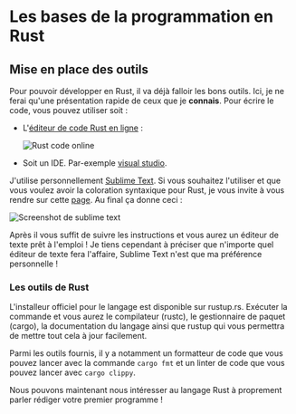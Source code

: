 # Les bases de la programmation en Rust

## Mise en place des outils

Pour pouvoir développer en Rust, il va déjà falloir les bons outils. Ici, je ne ferai qu'une présentation rapide de ceux que je __connais__. Pour écrire le code, vous pouvez utiliser soit :

- L'[éditeur de code Rust en ligne](https://play.rust-lang.org/) :

  ![Rust code online](https://blog.guillaume-gomez.fr/blog/play-rust.png)

- Soit un IDE. Par-exemple [visual studio](https://marketplace.visualstudio.com/items?itemName=dos-cafe.Rust).

J'utilise personnellement [Sublime Text](http://www.sublimetext.com/). Si vous souhaitez l'utiliser et que vous voulez avoir la coloration syntaxique pour Rust, je vous invite à vous rendre sur cette [page](https://sublime.wbond.net/installation#st2). Au final ça donne ceci :

![Screenshot de sublime text](https://blog.guillaume-gomez.fr/blog/rust-sublime.png)

Après il vous suffit de suivre les instructions et vous aurez un éditeur de texte prêt à l'emploi ! Je tiens cependant à préciser que n'importe quel éditeur de texte fera l'affaire, Sublime Text n'est que ma préférence personnelle !

### Les outils de Rust

L'installeur officiel pour le langage est disponible sur rustup.rs. Exécuter la commande et vous aurez le compilateur (rustc), le gestionnaire de paquet (cargo), la documentation du langage ainsi que rustup qui vous permettra de mettre tout cela à jour facilement.

Parmi les outils fournis, il y a notamment un formatteur de code que vous pouvez lancer avec la commande `cargo fmt` et un linter de code que vous pouvez lancer avec `cargo clippy`.

Nous pouvons maintenant nous intéresser au langage Rust à proprement parler rédiger votre premier programme !
